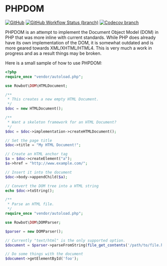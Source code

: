 # PHPDOM

[![GitHub](https://img.shields.io/github/license/TRowbotham/PHPDOM.svg?style=flat-square)](https://github.com/TRowbotham/PHPDOM/blob/master/LICENSE)
[![GitHub Workflow Status (branch)](https://img.shields.io/github/workflow/status/TRowbotham/PHPDOM/Test/dev?style=flat-square)](https://github.com/TRowbotham/PHPDOM/actions)
[![Codecov branch](https://img.shields.io/codecov/c/github/TRowbotham/PHPDOM/master?logo=Codecov&style=flat-square&token=mT7l2Nu8Zf)](https://codecov.io/gh/TRowbotham/PHPDOM)

PHPDOM is an attempt to implement the Document Object Model (DOM) in PHP that was more inline with current standards.
While PHP does already have its own implementation of the DOM, it is somewhat outdated and is more geared towards
XML/XHTML/HTML4. This is very much a work in progress and as a result things may be broken.

Here is a small sample of how to use PHPDOM:

```php
<?php
require_once "vendor/autoload.php";

use Rowbot\DOM\HTMLDocument;

/**
 * This creates a new empty HTML Document.
 */
$doc = new HTMLDocument();

/**
 * Want a skeleton framework for an HTML Document?
 */
$doc = $doc->implementation->createHTMLDocument();

// Set the page title
$doc->title = "My HTML Document!";

// Create an HTML anchor tag
$a = $doc->createElement("a");
$a->href = "http://www.example.com/";

// Insert it into the document
$doc->body->appendChild($a);

// Convert the DOM tree into a HTML string
echo $doc->toString();
```

```php
/**
 * Parse an HTML file.
 */
require_once "vendor/autoload.php";

use Rowbot\DOM\DOMParser;

$parser = new DOMParser();

// Currently "text/html" is the only supported option.
$document = $parser->parseFromString(file_get_contents('/path/to/file.html'), 'text/html');

// Do some things with the document
$document->getElementById('foo');
```
